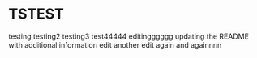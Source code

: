 # TSTEST
testing
testing2
testing3
test44444
editingggggg
updating the README with additional information
edit
another edit
again
and againnnn

